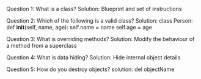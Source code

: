 Question 1:
What is a class?
Solution: Blueprint and set of instructions

Question 2:
Which of the following is a valid class?
Solution: 
class Person:
   def __init__(self, name, age):
      self.name = name
      self.age = age

Question 3:
What is overriding methods?
Solution: Modify the behaviour of a method from a superclass

Question 4:
What is data hiding?
Solution: Hide internal object details

Question 5:
How do you destroy objects?
solution: del objectName

